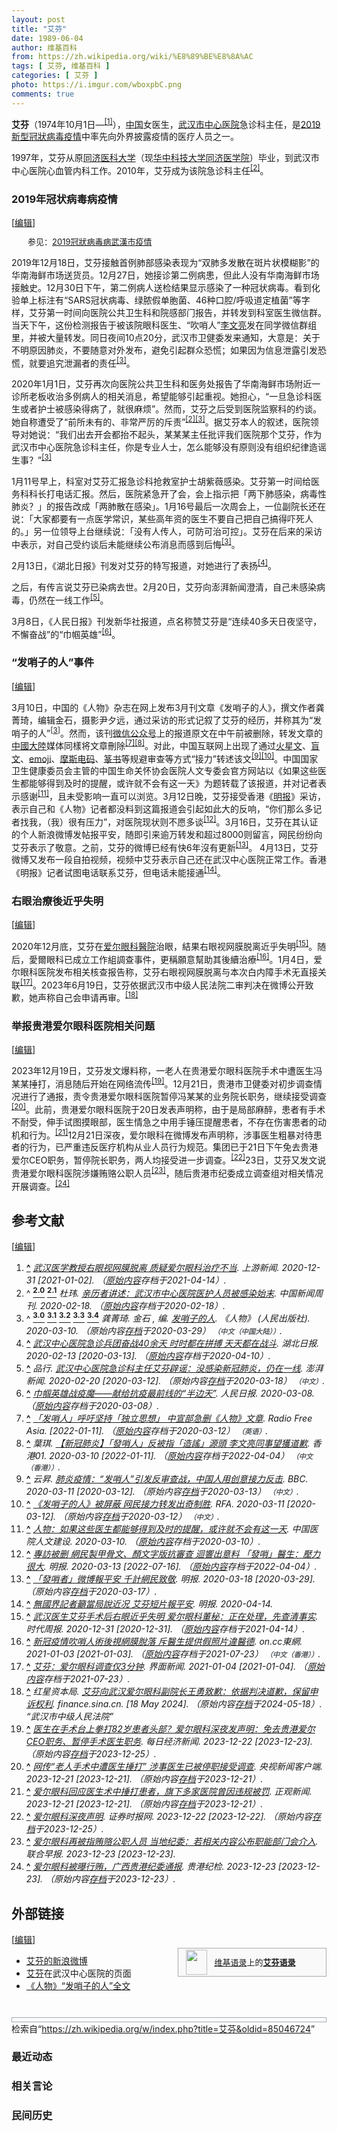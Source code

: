 ```yaml
---
layout: post
title: "艾芬"
date: 1989-06-04
author: 维基百科
from: https://zh.wikipedia.org/wiki/%E8%89%BE%E8%8A%AC
tags: [ 艾芬, 维基百科 ]
categories: [ 艾芬 ]
photo: https://i.imgur.com/wboxpbC.png
comments: true
---
```

<div class="mw-content-ltr mw-parser-output" lang="zh" dir="ltr"><p><b>艾芬</b>（1974年10月1日<span class="useeditintro" title="Template:BLP editintro">—</span><sup id="cite_ref-1" class="reference"><a href="#cite_note-1"><span class="cite-bracket">[</span>1<span class="cite-bracket">]</span></a></sup>），<a href="/wiki/%E4%B8%AD%E5%9B%BD" class="mw-redirect" title="中国">中国</a>女医生，<a href="/wiki/%E6%AD%A6%E6%B1%89%E5%B8%82%E4%B8%AD%E5%BF%83%E5%8C%BB%E9%99%A2" title="武汉市中心医院">武汉市中心医院</a>急诊科主任，是<a href="/wiki/2019%E6%96%B0%E5%9E%8B%E5%86%A0%E7%8B%80%E7%97%85%E6%AF%92%E7%96%AB%E6%83%85" class="mw-redirect" title="2019新型冠狀病毒疫情">2019新型冠狀病毒疫情</a>中率先向外界披露疫情的医疗人员之一。
</p>
<meta property="mw:PageProp/toc">
<div class="mw-heading mw-heading2"></div>
<p>1997年，艾芬从原<a href="/wiki/%E5%8D%8E%E4%B8%AD%E7%A7%91%E6%8A%80%E5%A4%A7%E5%AD%A6%E5%90%8C%E6%B5%8E%E5%8C%BB%E5%AD%A6%E9%99%A2" title="华中科技大学同济医学院">同济医科大学</a>（现<a href="/wiki/%E5%8D%8E%E4%B8%AD%E7%A7%91%E6%8A%80%E5%A4%A7%E5%AD%A6%E5%90%8C%E6%B5%8E%E5%8C%BB%E5%AD%A6%E9%99%A2" title="华中科技大学同济医学院">华中科技大学同济医学院</a>）毕业，到武汉市中心医院心血管内科工作。2010年，艾芬成为该院急诊科主任<sup id="cite_ref-zhogn_2-0" class="reference"><a href="#cite_note-zhogn-2"><span class="cite-bracket">[</span>2<span class="cite-bracket">]</span></a></sup>。
</p>
<div class="mw-heading mw-heading3"><h3 id="2019年冠状病毒病疫情"><span id="2019.E5.B9.B4.E5.86.A0.E7.8A.B6.E7.97.85.E6.AF.92.E7.97.85.E7.96.AB.E6.83.85"></span>2019年冠状病毒病疫情</h3><span class="mw-editsection"><span class="mw-editsection-bracket">[</span><a href="/w/index.php?title=%E8%89%BE%E8%8A%AC&amp;action=edit&amp;section=2" title="编辑章节：2019年冠状病毒病疫情"><span>编辑</span></a><span class="mw-editsection-bracket">]</span></span></div>
<style data-mw-deduplicate="TemplateStyles:r85100532">.mw-parser-output .hatnote{font-size:small}.mw-parser-output div.hatnote{padding-left:2em;margin-bottom:0.8em;margin-top:0.8em}.mw-parser-output .hatnote-notice-img::after{content:"\202f \202f \202f \202f "}.mw-parser-output .hatnote-notice-img-small::after{content:"\202f \202f "}.mw-parser-output .hatnote+link+.hatnote{margin-top:-0.5em}body.skin-minerva .mw-parser-output .hatnote-notice-img,body.skin-minerva .mw-parser-output .hatnote-notice-img-small{display:none}@media print{body.ns-0 .mw-parser-output .hatnote{display:none!important}}</style><div role="note" class="hatnote navigation-not-searchable">参见：<a href="/wiki/2019%E5%86%A0%E7%8B%80%E7%97%85%E6%AF%92%E7%97%85%E6%AD%A6%E6%BC%A2%E5%B8%82%E7%96%AB%E6%83%85" title="2019冠狀病毒病武漢市疫情">2019冠狀病毒病武漢市疫情</a></div>
<p>2019年12月18日，艾芬接触首例肺部感染表现为“双肺多发散在斑片状模糊影”的华南海鲜市场送货员。12月27日，她接诊第二例病患，但此人没有华南海鲜市场接触史。12月30日下午，第二例病人送检结果显示感染了一种冠状病毒。看到化验单上标注有“SARS冠状病毒、绿脓假单胞菌、46种口腔/呼吸道定植菌”等字样，艾芬第一时间向医院公共卫生科和院感部门报告，并转发到科室医生微信群。当天下午，这份检测报告于被该院眼科医生、“吹哨人”<a href="/wiki/%E6%9D%8E%E6%96%87%E4%BA%AE" title="李文亮">李文亮</a>发在同学微信群组里，并被大量转发。同日夜间10点20分，武汉市卫健委发来通知，大意是：关于不明原因肺炎，不要随意对外发布，避免引起群众恐慌；如果因为信息泄露引发恐慌，就要追究泄漏者的责任<sup id="cite_ref-original_text_3-0" class="reference"><a href="#cite_note-original_text-3"><span class="cite-bracket">[</span>3<span class="cite-bracket">]</span></a></sup>。
</p><p>2020年1月1日，艾芬再次向医院公共卫生科和医务处报告了华南海鲜市场附近一诊所老板收治多例病人的相关消息，希望能够引起重视。她担心，“一旦急诊科医生或者护士被感染得病了，就很麻烦”。然而，艾芬之后受到医院监察科的约谈。她自称遭受了“前所未有的、非常严厉的斥责”<sup id="cite_ref-zhogn_2-1" class="reference"><a href="#cite_note-zhogn-2"><span class="cite-bracket">[</span>2<span class="cite-bracket">]</span></a></sup><sup id="cite_ref-original_text_3-1" class="reference"><a href="#cite_note-original_text-3"><span class="cite-bracket">[</span>3<span class="cite-bracket">]</span></a></sup>。据艾芬本人的叙述，医院领导对她说：“我们出去开会都抬不起头，某某某主任批评我们医院那个艾芬，作为武汉市中心医院急诊科主任，你是专业人士，怎么能够没有原则没有组织纪律造谣生事？”<sup id="cite_ref-original_text_3-2" class="reference"><a href="#cite_note-original_text-3"><span class="cite-bracket">[</span>3<span class="cite-bracket">]</span></a></sup>
</p><p>1月11号早上，科室对艾芬汇报急诊科抢救室护士胡紫薇感染。艾芬第一时间给医务科科长打电话汇报。然后，医院紧急开了会，会上指示把「两下肺感染，病毒性肺炎？」的报告改成「两肺散在感染」。1月16号最后一次周会上，一位副院长还在说：「大家都要有一点医学常识，某些高年资的医生不要自己把自己搞得吓死人的。」另一位领导上台继续说：「没有人传人，可防可治可控」。艾芬在后来的采访中表示，对自己受约谈后未能继续公布消息而感到后悔<sup id="cite_ref-original_text_3-3" class="reference"><a href="#cite_note-original_text-3"><span class="cite-bracket">[</span>3<span class="cite-bracket">]</span></a></sup>。
</p><p>2月13日，《湖北日报》刊发对艾芬的特写报道，对她进行了表扬<sup id="cite_ref-4" class="reference"><a href="#cite_note-4"><span class="cite-bracket">[</span>4<span class="cite-bracket">]</span></a></sup>。
</p><p>之后，有传言说艾芬已染病去世。2月20日，艾芬向澎湃新闻澄清，自己未感染病毒，仍然在一线工作<sup id="cite_ref-pengpai_5-0" class="reference"><a href="#cite_note-pengpai-5"><span class="cite-bracket">[</span>5<span class="cite-bracket">]</span></a></sup>。
</p><p>3月8日，《人民日报》刊发新华社报道，点名称赞艾芬是“连续40多天日夜坚守，不懈奋战”的“巾帼英雄”<sup id="cite_ref-6" class="reference"><a href="#cite_note-6"><span class="cite-bracket">[</span>6<span class="cite-bracket">]</span></a></sup>。
</p>
<div class="mw-heading mw-heading3"><h3 id="“发哨子的人”事件"><span id=".E2.80.9C.E5.8F.91.E5.93.A8.E5.AD.90.E7.9A.84.E4.BA.BA.E2.80.9D.E4.BA.8B.E4.BB.B6"></span>“发哨子的人”事件</h3><span class="mw-editsection"><span class="mw-editsection-bracket">[</span><a href="/w/index.php?title=%E8%89%BE%E8%8A%AC&amp;action=edit&amp;section=3" title="编辑章节：“发哨子的人”事件"><span>编辑</span></a><span class="mw-editsection-bracket">]</span></span></div>
<p>3月10日，中国的《人物》杂志在网上发布3月刊文章《发哨子的人》，撰文作者龚菁琦，编辑金石，摄影尹夕远，通过采访的形式记叙了艾芬的经历，并称其为“发哨子的人”<sup id="cite_ref-original_text_3-4" class="reference"><a href="#cite_note-original_text-3"><span class="cite-bracket">[</span>3<span class="cite-bracket">]</span></a></sup>。然而，该刊<a href="/wiki/%E5%BE%AE%E4%BF%A1%E5%85%AC%E4%BC%97%E5%8F%B7" class="mw-redirect" title="微信公众号">微信公众号</a>上的报道原文在中午前被删除，转发文章的<a href="/wiki/%E4%B8%AD%E5%9C%8B%E5%A4%A7%E9%99%B8" class="mw-redirect" title="中國大陸">中國大陸</a>媒体同樣将文章刪除<sup id="cite_ref-7" class="reference"><a href="#cite_note-7"><span class="cite-bracket">[</span>7<span class="cite-bracket">]</span></a></sup><sup id="cite_ref-8" class="reference"><a href="#cite_note-8"><span class="cite-bracket">[</span>8<span class="cite-bracket">]</span></a></sup>。对此，中国互联网上出现了通过<a href="/wiki/%E7%81%AB%E6%98%9F%E6%96%87" title="火星文">火星文</a>、<a href="/wiki/%E7%9B%B2%E6%96%87" title="盲文">盲文</a>、<a href="/wiki/%E7%B9%AA%E6%96%87%E5%AD%97" title="繪文字">emoji</a>、<a href="/wiki/%E6%91%A9%E6%96%AF%E7%94%B5%E7%A0%81" class="mw-redirect" title="摩斯电码">摩斯电码</a>、<a href="/wiki/%E7%AF%86%E4%B9%A6" title="篆书">篆书</a>等规避审查等方式“接力”转述该文<sup id="cite_ref-9" class="reference"><a href="#cite_note-9"><span class="cite-bracket">[</span>9<span class="cite-bracket">]</span></a></sup><sup id="cite_ref-10" class="reference"><a href="#cite_note-10"><span class="cite-bracket">[</span>10<span class="cite-bracket">]</span></a></sup>。中国国家卫生健康委员会主管的中国生命关怀协会医院人文专委会官方网站以《如果这些医生都能够得到及时的提醒，或许就不会有这一天》为题转载了该报道，并对记者表示感谢<sup id="cite_ref-11" class="reference"><a href="#cite_note-11"><span class="cite-bracket">[</span>11<span class="cite-bracket">]</span></a></sup>，且未受影响一直可以浏览。3月12日晚，艾芬接受香港《<a href="/wiki/%E6%98%8E%E6%8A%A5" class="mw-redirect" title="明报">明报</a>》采访，表示自己和《人物》记者都没料到这篇报道会引起如此大的反响，“你们那么多记者找我，（我）很有压力”，对医院现状则不愿多谈<sup id="cite_ref-12" class="reference"><a href="#cite_note-12"><span class="cite-bracket">[</span>12<span class="cite-bracket">]</span></a></sup>。3月16日，艾芬在其认证的个人新浪微博发帖报平安，随即引来逾万转发和超过8000则留言，网民纷纷向艾芬表示了敬意。之前，艾芬的微博已经有快6年沒有更新<sup id="cite_ref-13" class="reference"><a href="#cite_note-13"><span class="cite-bracket">[</span>13<span class="cite-bracket">]</span></a></sup>。 4月13日，艾芬微博又发布一段自拍视频，视频中艾芬表示自己还在武汉中心医院正常工作。香港《明报》记者试图电话联系艾芬，但电话未能接通<sup id="cite_ref-14" class="reference"><a href="#cite_note-14"><span class="cite-bracket">[</span>14<span class="cite-bracket">]</span></a></sup>。
</p>
<div class="mw-heading mw-heading3"><h3 id="右眼治療後近乎失明"><span id=".E5.8F.B3.E7.9C.BC.E6.B2.BB.E7.99.82.E5.BE.8C.E8.BF.91.E4.B9.8E.E5.A4.B1.E6.98.8E"></span>右眼治療後近乎失明</h3><span class="mw-editsection"><span class="mw-editsection-bracket">[</span><a href="/w/index.php?title=%E8%89%BE%E8%8A%AC&amp;action=edit&amp;section=4" title="编辑章节：右眼治療後近乎失明"><span>编辑</span></a><span class="mw-editsection-bracket">]</span></span></div>
<p>2020年12月底，艾芬在<a href="/wiki/%E6%84%9B%E7%88%BE%E7%9C%BC%E7%A7%91%E9%86%AB%E9%99%A2" class="mw-redirect" title="愛爾眼科醫院">爱尔眼科醫院</a>治眼，結果右眼视网膜脱离近乎失明<sup id="cite_ref-15" class="reference"><a href="#cite_note-15"><span class="cite-bracket">[</span>15<span class="cite-bracket">]</span></a></sup>。随后，愛爾眼科已成立工作組調查事件，更稱願意幫助其後續治療<sup id="cite_ref-16" class="reference"><a href="#cite_note-16"><span class="cite-bracket">[</span>16<span class="cite-bracket">]</span></a></sup>。1月4日，爱尔眼科医院发布相关核查报告称，艾芬右眼视网膜脱离与本次白内障手术无直接关联<sup id="cite_ref-17" class="reference"><a href="#cite_note-17"><span class="cite-bracket">[</span>17<span class="cite-bracket">]</span></a></sup>。2023年6月19日，艾芬依据武汉市中级人民法院二审判决在微博公开致歉，她声称自己会申请再审。<sup id="cite_ref-18" class="reference"><a href="#cite_note-18"><span class="cite-bracket">[</span>18<span class="cite-bracket">]</span></a></sup>
</p>
<div class="mw-heading mw-heading3"><h3 id="举报贵港爱尔眼科医院相关问题"><span id=".E4.B8.BE.E6.8A.A5.E8.B4.B5.E6.B8.AF.E7.88.B1.E5.B0.94.E7.9C.BC.E7.A7.91.E5.8C.BB.E9.99.A2.E7.9B.B8.E5.85.B3.E9.97.AE.E9.A2.98"></span>举报贵港爱尔眼科医院相关问题</h3><span class="mw-editsection"><span class="mw-editsection-bracket">[</span><a href="/w/index.php?title=%E8%89%BE%E8%8A%AC&amp;action=edit&amp;section=5" title="编辑章节：举报贵港爱尔眼科医院相关问题"><span>编辑</span></a><span class="mw-editsection-bracket">]</span></span></div>
<p>2023年12月19日，艾芬发文爆料称，一老人在贵港爱尔眼科医院手术中遭医生冯某某捶打，消息随后开始在网络流传<sup id="cite_ref-19" class="reference"><a href="#cite_note-19"><span class="cite-bracket">[</span>19<span class="cite-bracket">]</span></a></sup>。12月21日，贵港市卫健委对初步调查情况进行了通报，责令贵港爱尔眼科医院暂停冯某某的业务院长职务，继续接受调查<sup id="cite_ref-20" class="reference"><a href="#cite_note-20"><span class="cite-bracket">[</span>20<span class="cite-bracket">]</span></a></sup>。此前，贵港爱尔眼科医院于20日发表声明称，由于是局部麻醉，患者有手术不耐受，伸手试图摸眼部，医生情急之中用手锤压提醒患者，不存在伤害患者的动机和行为。<sup id="cite_ref-21" class="reference"><a href="#cite_note-21"><span class="cite-bracket">[</span>21<span class="cite-bracket">]</span></a></sup>12月21日深夜，爱尔眼科在微博发布声明称，涉事医生粗暴对待患者的行为，已严重违反医疗机构从业人员行为规范。集团已于21日下午免去贵港爱尔CEO职务，暂停院长职务，两人均接受进一步调查。<sup id="cite_ref-22" class="reference"><a href="#cite_note-22"><span class="cite-bracket">[</span>22<span class="cite-bracket">]</span></a></sup>23日，艾芬又发文说贵港爱尔眼科医院涉嫌贿赂公职人员<sup id="cite_ref-23" class="reference"><a href="#cite_note-23"><span class="cite-bracket">[</span>23<span class="cite-bracket">]</span></a></sup>，随后贵港市纪委成立调查组对相关情况开展调查。<sup id="cite_ref-24" class="reference"><a href="#cite_note-24"><span class="cite-bracket">[</span>24<span class="cite-bracket">]</span></a></sup>
</p>
<div class="mw-heading mw-heading2"><h2 id="参考文献"><span id=".E5.8F.82.E8.80.83.E6.96.87.E7.8C.AE"></span>参考文献</h2><span class="mw-editsection"><span class="mw-editsection-bracket">[</span><a href="/w/index.php?title=%E8%89%BE%E8%8A%AC&amp;action=edit&amp;section=6" title="编辑章节：参考文献"><span>编辑</span></a><span class="mw-editsection-bracket">]</span></span></div>
<div class="reflist" style="list-style-type: decimal;">
<ol class="references">
<li id="cite_note-1"><span class="mw-cite-backlink"><b><a href="#cite_ref-1">^</a></b></span> <span class="reference-text"><cite class="citation news"><a rel="nofollow" class="external text" href="https://web.archive.org/web/20210414062447/https://www.cqcb.com/xindiaocha/redian/2020-12-30/3504331_pc.html">武汉医学教授右眼视网膜脱离 质疑爱尔眼科治疗不当</a>. 上游新闻. 2020-12-31 <span class="reference-accessdate"> [<span class="nowrap">2021-01-02</span>]</span>. （<a rel="nofollow" class="external text" href="https://www.cqcb.com/xindiaocha/redian/2020-12-30/3504331_pc.html">原始内容</a>存档于2021-04-14）.</cite><span title="ctx_ver=Z39.88-2004&amp;rfr_id=info%3Asid%2Fzh.wikipedia.org%3A%E8%89%BE%E8%8A%AC&amp;rft.atitle=%E6%AD%A6%E6%B1%89%E5%8C%BB%E5%AD%A6%E6%95%99%E6%8E%88%E5%8F%B3%E7%9C%BC%E8%A7%86%E7%BD%91%E8%86%9C%E8%84%B1%E7%A6%BB+%E8%B4%A8%E7%96%91%E7%88%B1%E5%B0%94%E7%9C%BC%E7%A7%91%E6%B2%BB%E7%96%97%E4%B8%8D%E5%BD%93&amp;rft.date=2020-12-31&amp;rft.genre=article&amp;rft.jtitle=%E4%B8%8A%E6%B8%B8%E6%96%B0%E9%97%BB&amp;rft_id=https%3A%2F%2Fwww.cqcb.com%2Fxindiaocha%2Fredian%2F2020-12-30%2F3504331_pc.html&amp;rft_val_fmt=info%3Aofi%2Ffmt%3Akev%3Amtx%3Ajournal" class="Z3988"><span style="display:none;">&nbsp;</span></span></span>
</li>
<li id="cite_note-zhogn-2"><span class="mw-cite-backlink">^ <a href="#cite_ref-zhogn_2-0"><sup><b>2.0</b></sup></a> <a href="#cite_ref-zhogn_2-1"><sup><b>2.1</b></sup></a></span> <span class="reference-text"><cite class="citation web">杜玮. <a rel="nofollow" class="external text" href="https://web.archive.org/web/20200218083556/https://news.sina.com.cn/c/2020-02-17/doc-iimxyqvz3653366.shtml">亲历者讲述：武汉市中心医院医护人员被感染始末</a>. 中国新闻周刊. 2020-02-18. （<a rel="nofollow" class="external text" href="https://news.sina.com.cn/c/2020-02-17/doc-iimxyqvz3653366.shtml">原始内容</a>存档于2020-02-18）.</cite><span title="ctx_ver=Z39.88-2004&amp;rfr_id=info%3Asid%2Fzh.wikipedia.org%3A%E8%89%BE%E8%8A%AC&amp;rft.au=%E6%9D%9C%E7%8E%AE&amp;rft.btitle=%E4%BA%B2%E5%8E%86%E8%80%85%E8%AE%B2%E8%BF%B0%EF%BC%9A%E6%AD%A6%E6%B1%89%E5%B8%82%E4%B8%AD%E5%BF%83%E5%8C%BB%E9%99%A2%E5%8C%BB%E6%8A%A4%E4%BA%BA%E5%91%98%E8%A2%AB%E6%84%9F%E6%9F%93%E5%A7%8B%E6%9C%AB&amp;rft.date=2020-02-18&amp;rft.genre=unknown&amp;rft.pub=%E4%B8%AD%E5%9B%BD%E6%96%B0%E9%97%BB%E5%91%A8%E5%88%8A&amp;rft_id=https%3A%2F%2Fnews.sina.com.cn%2Fc%2F2020-02-17%2Fdoc-iimxyqvz3653366.shtml&amp;rft_val_fmt=info%3Aofi%2Ffmt%3Akev%3Amtx%3Abook" class="Z3988"><span style="display:none;">&nbsp;</span></span></span>
</li>
<li id="cite_note-original_text-3"><span class="mw-cite-backlink">^ <a href="#cite_ref-original_text_3-0"><sup><b>3.0</b></sup></a> <a href="#cite_ref-original_text_3-1"><sup><b>3.1</b></sup></a> <a href="#cite_ref-original_text_3-2"><sup><b>3.2</b></sup></a> <a href="#cite_ref-original_text_3-3"><sup><b>3.3</b></sup></a> <a href="#cite_ref-original_text_3-4"><sup><b>3.4</b></sup></a></span> <span class="reference-text"><cite class="citation journal">龚菁琦. 金石 , 编. <a rel="nofollow" class="external text" href="http://boyamedia.com/category/detail/13249/">发哨子的人</a>. 《人物》 (人民出版社). 2020-03-10. （原始内容<a rel="nofollow" class="external text" href="https://web.archive.org/web/20200329131444/http://boyamedia.com/category/detail/13249/">存档</a>于2020-03-29） <span style="font-family: sans-serif; cursor: default; color:var(--color-subtle, #54595d); font-size: 0.8em; bottom: 0.1em; font-weight: bold;" title="连接到中文（中国大陆）网页">（中文（中国大陆））</span>.</cite><span title="ctx_ver=Z39.88-2004&amp;rfr_id=info%3Asid%2Fzh.wikipedia.org%3A%E8%89%BE%E8%8A%AC&amp;rft.atitle=%E5%8F%91%E5%93%A8%E5%AD%90%E7%9A%84%E4%BA%BA&amp;rft.au=%E9%BE%9A%E8%8F%81%E7%90%A6&amp;rft.date=2020-03-10&amp;rft.genre=article&amp;rft.jtitle=%E3%80%8A%E4%BA%BA%E7%89%A9%E3%80%8B&amp;rft_id=http%3A%2F%2Fboyamedia.com%2Fcategory%2Fdetail%2F13249%2F&amp;rft_val_fmt=info%3Aofi%2Ffmt%3Akev%3Amtx%3Ajournal" class="Z3988"><span style="display:none;">&nbsp;</span></span></span>
</li>
<li id="cite_note-4"><span class="mw-cite-backlink"><b><a href="#cite_ref-4">^</a></b></span> <span class="reference-text"><cite class="citation news"><a rel="nofollow" class="external text" href="https://web.archive.org/web/20200410113558/https://epaper.hubeidaily.net/pad/content/202002/13/content_21060.html">武汉中心医院急诊兵团奋战40余天 时时都在拼搏 天天都在战斗</a>. 湖北日报. 2020-02-13 <span class="reference-accessdate"> [<span class="nowrap">2020-03-13</span>]</span>. （<a rel="nofollow" class="external text" href="https://epaper.hubeidaily.net/pad/content/202002/13/content_21060.html">原始内容</a>存档于2020-04-10）.</cite><span title="ctx_ver=Z39.88-2004&amp;rfr_id=info%3Asid%2Fzh.wikipedia.org%3A%E8%89%BE%E8%8A%AC&amp;rft.atitle=%E6%AD%A6%E6%B1%89%E4%B8%AD%E5%BF%83%E5%8C%BB%E9%99%A2%E6%80%A5%E8%AF%8A%E5%85%B5%E5%9B%A2%E5%A5%8B%E6%88%9840%E4%BD%99%E5%A4%A9+%E6%97%B6%E6%97%B6%E9%83%BD%E5%9C%A8%E6%8B%BC%E6%90%8F+%E5%A4%A9%E5%A4%A9%E9%83%BD%E5%9C%A8%E6%88%98%E6%96%97&amp;rft.date=2020-02-13&amp;rft.genre=article&amp;rft.jtitle=%E6%B9%96%E5%8C%97%E6%97%A5%E6%8A%A5&amp;rft_id=https%3A%2F%2Fepaper.hubeidaily.net%2Fpad%2Fcontent%2F202002%2F13%2Fcontent_21060.html&amp;rft_val_fmt=info%3Aofi%2Ffmt%3Akev%3Amtx%3Ajournal" class="Z3988"><span style="display:none;">&nbsp;</span></span></span>
</li>
<li id="cite_note-pengpai-5"><span class="mw-cite-backlink"><b><a href="#cite_ref-pengpai_5-0">^</a></b></span> <span class="reference-text"><cite class="citation news">品行. <a rel="nofollow" class="external text" href="https://www.thepaper.cn/newsDetail_forward_6055261">武汉中心医院急诊科主任艾芬辟谣：没感染新冠肺炎，仍在一线</a>. 澎湃新闻. 2020-02-20 <span class="reference-accessdate"> [<span class="nowrap">2020-03-12</span>]</span>. （原始内容<a rel="nofollow" class="external text" href="https://web.archive.org/web/20200318014647/https://www.thepaper.cn/newsDetail_forward_6055261">存档</a>于2020-03-18） <span style="font-family: sans-serif; cursor: default; color:var(--color-subtle, #54595d); font-size: 0.8em; bottom: 0.1em; font-weight: bold;" title="连接到中文网页">（中文）</span>.</cite><span title="ctx_ver=Z39.88-2004&amp;rfr_id=info%3Asid%2Fzh.wikipedia.org%3A%E8%89%BE%E8%8A%AC&amp;rft.atitle=%E6%AD%A6%E6%B1%89%E4%B8%AD%E5%BF%83%E5%8C%BB%E9%99%A2%E6%80%A5%E8%AF%8A%E7%A7%91%E4%B8%BB%E4%BB%BB%E8%89%BE%E8%8A%AC%E8%BE%9F%E8%B0%A3%EF%BC%9A%E6%B2%A1%E6%84%9F%E6%9F%93%E6%96%B0%E5%86%A0%E8%82%BA%E7%82%8E%EF%BC%8C%E4%BB%8D%E5%9C%A8%E4%B8%80%E7%BA%BF&amp;rft.au=%E5%93%81%E8%A1%8C&amp;rft.date=2020-02-20&amp;rft.genre=article&amp;rft_id=https%3A%2F%2Fwww.thepaper.cn%2FnewsDetail_forward_6055261&amp;rft_val_fmt=info%3Aofi%2Ffmt%3Akev%3Amtx%3Ajournal" class="Z3988"><span style="display:none;">&nbsp;</span></span></span>
</li>
<li id="cite_note-6"><span class="mw-cite-backlink"><b><a href="#cite_ref-6">^</a></b></span> <span class="reference-text"><cite class="citation news"><a rel="nofollow" class="external text" href="https://web.archive.org/web/20200308111252/http://paper.people.com.cn/rmrb/html/2020-03/08/nw.D110000renmrb_20200308_2-01.htm">巾帼英雄战疫魔——献给抗疫最前线的“半边天”</a>. 人民日报. 2020-03-08. （<a rel="nofollow" class="external text" href="http://paper.people.com.cn/rmrb/html/2020-03/08/nw.D110000renmrb_20200308_2-01.htm">原始内容</a>存档于2020-03-08）.</cite><span title="ctx_ver=Z39.88-2004&amp;rfr_id=info%3Asid%2Fzh.wikipedia.org%3A%E8%89%BE%E8%8A%AC&amp;rft.atitle=%E5%B7%BE%E5%B8%BC%E8%8B%B1%E9%9B%84%E6%88%98%E7%96%AB%E9%AD%94%E2%80%94%E2%80%94%E7%8C%AE%E7%BB%99%E6%8A%97%E7%96%AB%E6%9C%80%E5%89%8D%E7%BA%BF%E7%9A%84%E2%80%9C%E5%8D%8A%E8%BE%B9%E5%A4%A9%E2%80%9D&amp;rft.date=2020-03-08&amp;rft.genre=article&amp;rft.jtitle=%E4%BA%BA%E6%B0%91%E6%97%A5%E6%8A%A5&amp;rft_id=http%3A%2F%2Fpaper.people.com.cn%2Frmrb%2Fhtml%2F2020-03%2F08%2Fnw.D110000renmrb_20200308_2-01.htm&amp;rft_val_fmt=info%3Aofi%2Ffmt%3Akev%3Amtx%3Ajournal" class="Z3988"><span style="display:none;">&nbsp;</span></span></span>
</li>
<li id="cite_note-7"><span class="mw-cite-backlink"><b><a href="#cite_ref-7">^</a></b></span> <span class="reference-text"><cite class="citation web"><a rel="nofollow" class="external text" href="https://web.archive.org/web/20200312011025/https://www.rfa.org/cantonese/news/people-03102020083726.html">「发哨人」呼吁坚持「独立思想」 中宣部急删《人物》文章</a>. Radio Free Asia.  <span class="reference-accessdate"> [<span class="nowrap">2022-01-11</span>]</span>. （<a rel="nofollow" class="external text" href="https://www.rfa.org/cantonese/news/people-03102020083726.html">原始内容</a>存档于2020-03-12） <span style="font-family: sans-serif; cursor: default; color:var(--color-subtle, #54595d); font-size: 0.8em; bottom: 0.1em; font-weight: bold;" title="连接到英语网页">（英语）</span>.</cite><span title="ctx_ver=Z39.88-2004&amp;rfr_id=info%3Asid%2Fzh.wikipedia.org%3A%E8%89%BE%E8%8A%AC&amp;rft.atitle=%E3%80%8C%E5%8F%91%E5%93%A8%E4%BA%BA%E3%80%8D%E5%91%BC%E5%90%81%E5%9D%9A%E6%8C%81%E3%80%8C%E7%8B%AC%E7%AB%8B%E6%80%9D%E6%83%B3%E3%80%8D+%E4%B8%AD%E5%AE%A3%E9%83%A8%E6%80%A5%E5%88%A0%E3%80%8A%E4%BA%BA%E7%89%A9%E3%80%8B%E6%96%87%E7%AB%A0&amp;rft.genre=unknown&amp;rft.jtitle=Radio+Free+Asia&amp;rft_id=https%3A%2F%2Fwww.rfa.org%2Fcantonese%2Fnews%2Fpeople-03102020083726.html&amp;rft_val_fmt=info%3Aofi%2Ffmt%3Akev%3Amtx%3Ajournal" class="Z3988"><span style="display:none;">&nbsp;</span></span></span>
</li>
<li id="cite_note-8"><span class="mw-cite-backlink"><b><a href="#cite_ref-8">^</a></b></span> <span class="reference-text"><cite class="citation web">葉琪. <a rel="nofollow" class="external text" href="https://web.archive.org/web/20220404002340/https://www.hk01.com/%E5%A4%A7%E5%9C%8B%E5%B0%8F%E4%BA%8B/445884/%E6%AD%A6%E6%BC%A2%E8%82%BA%E7%82%8E-%E7%99%BC%E5%93%A8%E4%BA%BA-%E5%8F%8D%E8%A2%AB%E6%8C%87-%E9%80%A0%E8%AC%A0-%E6%BA%90%E9%A0%AD-%E6%9D%8E%E6%96%87%E4%BA%AE%E5%90%8C%E4%BA%8B%E6%9C%9B%E7%8D%B2%E9%81%93%E6%AD%89">【新冠肺炎】「發哨人」反被指「造謠」源頭 李文亮同事望獲道歉</a>. 香港01. 2020-03-10 <span class="reference-accessdate"> [<span class="nowrap">2022-01-11</span>]</span>. （<a rel="nofollow" class="external text" href="https://www.hk01.com/大國小事/445884/武漢肺炎-發哨人-反被指-造謠-源頭-李文亮同事望獲道歉">原始内容</a>存档于2022-04-04） <span style="font-family: sans-serif; cursor: default; color:var(--color-subtle, #54595d); font-size: 0.8em; bottom: 0.1em; font-weight: bold;" title="连接到中文（香港）网页">（中文（香港））</span>.</cite><span title="ctx_ver=Z39.88-2004&amp;rfr_id=info%3Asid%2Fzh.wikipedia.org%3A%E8%89%BE%E8%8A%AC&amp;rft.atitle=%E3%80%90%E6%96%B0%E5%86%A0%E8%82%BA%E7%82%8E%E3%80%91%E3%80%8C%E7%99%BC%E5%93%A8%E4%BA%BA%E3%80%8D%E5%8F%8D%E8%A2%AB%E6%8C%87%E3%80%8C%E9%80%A0%E8%AC%A0%E3%80%8D%E6%BA%90%E9%A0%AD+%E6%9D%8E%E6%96%87%E4%BA%AE%E5%90%8C%E4%BA%8B%E6%9C%9B%E7%8D%B2%E9%81%93%E6%AD%89&amp;rft.au=%E8%91%89%E7%90%AA&amp;rft.date=2020-03-10&amp;rft.genre=unknown&amp;rft.jtitle=%E9%A6%99%E6%B8%AF01&amp;rft_id=https%3A%2F%2Fwww.hk01.com%2F%E5%A4%A7%E5%9C%8B%E5%B0%8F%E4%BA%8B%2F445884%2F%E6%AD%A6%E6%BC%A2%E8%82%BA%E7%82%8E-%E7%99%BC%E5%93%A8%E4%BA%BA-%E5%8F%8D%E8%A2%AB%E6%8C%87-%E9%80%A0%E8%AC%A0-%E6%BA%90%E9%A0%AD-%E6%9D%8E%E6%96%87%E4%BA%AE%E5%90%8C%E4%BA%8B%E6%9C%9B%E7%8D%B2%E9%81%93%E6%AD%89&amp;rft_val_fmt=info%3Aofi%2Ffmt%3Akev%3Amtx%3Ajournal" class="Z3988"><span style="display:none;">&nbsp;</span></span></span>
</li>
<li id="cite_note-9"><span class="mw-cite-backlink"><b><a href="#cite_ref-9">^</a></b></span> <span class="reference-text"><cite class="citation news">云昇. <a rel="nofollow" class="external text" href="https://www.bbc.com/zhongwen/simp/chinese-news-51831652">肺炎疫情：“发哨人”引发反审查战，中国人用创意接力反击</a>. BBC. 2020-03-11 <span class="reference-accessdate"> [<span class="nowrap">2020-03-12</span>]</span>. （原始内容<a rel="nofollow" class="external text" href="https://web.archive.org/web/20200313040302/https://www.bbc.com/zhongwen/simp/chinese-news-51831652">存档</a>于2020-03-13） <span style="font-family: sans-serif; cursor: default; color:var(--color-subtle, #54595d); font-size: 0.8em; bottom: 0.1em; font-weight: bold;" title="连接到中文网页">（中文）</span>.</cite><span title="ctx_ver=Z39.88-2004&amp;rfr_id=info%3Asid%2Fzh.wikipedia.org%3A%E8%89%BE%E8%8A%AC&amp;rft.atitle=%E8%82%BA%E7%82%8E%E7%96%AB%E6%83%85%EF%BC%9A%E2%80%9C%E5%8F%91%E5%93%A8%E4%BA%BA%E2%80%9D%E5%BC%95%E5%8F%91%E5%8F%8D%E5%AE%A1%E6%9F%A5%E6%88%98%EF%BC%8C%E4%B8%AD%E5%9B%BD%E4%BA%BA%E7%94%A8%E5%88%9B%E6%84%8F%E6%8E%A5%E5%8A%9B%E5%8F%8D%E5%87%BB&amp;rft.au=%E4%BA%91%E6%98%87&amp;rft.date=2020-03-11&amp;rft.genre=article&amp;rft_id=https%3A%2F%2Fwww.bbc.com%2Fzhongwen%2Fsimp%2Fchinese-news-51831652&amp;rft_val_fmt=info%3Aofi%2Ffmt%3Akev%3Amtx%3Ajournal" class="Z3988"><span style="display:none;">&nbsp;</span></span></span>
</li>
<li id="cite_note-10"><span class="mw-cite-backlink"><b><a href="#cite_ref-10">^</a></b></span> <span class="reference-text"><cite class="citation news"><a rel="nofollow" class="external text" href="https://www.rfa.org/mandarin/yataibaodao/huanjing/ql3-03112020065044.html">《发哨子的人》被屏蔽 网民接力转发出奇制胜</a>. RFA. 2020-03-11 <span class="reference-accessdate"> [<span class="nowrap">2020-03-12</span>]</span>. （原始内容<a rel="nofollow" class="external text" href="https://web.archive.org/web/20200312180814/https://www.rfa.org/mandarin/yataibaodao/huanjing/ql3-03112020065044.html">存档</a>于2020-03-12） <span style="font-family: sans-serif; cursor: default; color:var(--color-subtle, #54595d); font-size: 0.8em; bottom: 0.1em; font-weight: bold;" title="连接到中文网页">（中文）</span>.</cite><span title="ctx_ver=Z39.88-2004&amp;rfr_id=info%3Asid%2Fzh.wikipedia.org%3A%E8%89%BE%E8%8A%AC&amp;rft.atitle=%E3%80%8A%E5%8F%91%E5%93%A8%E5%AD%90%E7%9A%84%E4%BA%BA%E3%80%8B%E8%A2%AB%E5%B1%8F%E8%94%BD+%E7%BD%91%E6%B0%91%E6%8E%A5%E5%8A%9B%E8%BD%AC%E5%8F%91%E5%87%BA%E5%A5%87%E5%88%B6%E8%83%9C&amp;rft.date=2020-03-11&amp;rft.genre=article&amp;rft_id=https%3A%2F%2Fwww.rfa.org%2Fmandarin%2Fyataibaodao%2Fhuanjing%2Fql3-03112020065044.html&amp;rft_val_fmt=info%3Aofi%2Ffmt%3Akev%3Amtx%3Ajournal" class="Z3988"><span style="display:none;">&nbsp;</span></span></span>
</li>
<li id="cite_note-11"><span class="mw-cite-backlink"><b><a href="#cite_ref-11">^</a></b></span> <span class="reference-text"><cite class="citation web"><a rel="nofollow" class="external text" href="https://web.archive.org/web/20200310135052/http://www.yyrw.org.cn/e/action/ShowInfo.php?classid=5&amp;id=2256">人物：如果这些医生都能够得到及时的提醒，或许就不会有这一天</a>. 中国医院人文建设. 2020-03-10. （<a rel="nofollow" class="external text" href="http://www.yyrw.org.cn/e/action/ShowInfo.php?classid=5&amp;id=2256">原始内容</a>存档于2020-03-10）.</cite><span title="ctx_ver=Z39.88-2004&amp;rfr_id=info%3Asid%2Fzh.wikipedia.org%3A%E8%89%BE%E8%8A%AC&amp;rft.atitle=%E4%BA%BA%E7%89%A9%EF%BC%9A%E5%A6%82%E6%9E%9C%E8%BF%99%E4%BA%9B%E5%8C%BB%E7%94%9F%E9%83%BD%E8%83%BD%E5%A4%9F%E5%BE%97%E5%88%B0%E5%8F%8A%E6%97%B6%E7%9A%84%E6%8F%90%E9%86%92%EF%BC%8C%E6%88%96%E8%AE%B8%E5%B0%B1%E4%B8%8D%E4%BC%9A%E6%9C%89%E8%BF%99%E4%B8%80%E5%A4%A9&amp;rft.date=2020-03-10&amp;rft.genre=unknown&amp;rft.jtitle=%E4%B8%AD%E5%9B%BD%E5%8C%BB%E9%99%A2%E4%BA%BA%E6%96%87%E5%BB%BA%E8%AE%BE&amp;rft_id=http%3A%2F%2Fwww.yyrw.org.cn%2Fe%2Faction%2FShowInfo.php%3Fclassid%3D5%26id%3D2256&amp;rft_val_fmt=info%3Aofi%2Ffmt%3Akev%3Amtx%3Ajournal" class="Z3988"><span style="display:none;">&nbsp;</span></span></span>
</li>
<li id="cite_note-12"><span class="mw-cite-backlink"><b><a href="#cite_ref-12">^</a></b></span> <span class="reference-text"><cite class="citation web"><a rel="nofollow" class="external text" href="https://web.archive.org/web/20220404193148/https://m.mingpao.com/pns/%E4%B8%AD%E5%9C%8B/article/20200313/s00013/1584038746195/%E5%B0%88%E8%A8%AA%E8%A2%AB%E5%88%A0-%E7%B6%B2%E6%B0%91%E8%A3%BD%E7%94%B2%E9%AA%A8%E6%96%87-%E9%A1%8F%E6%96%87%E5%AD%97%E7%89%88%E6%8A%97%E5%AF%A9%E6%9F%A5-%E8%BF%B4%E9%9F%BF%E5%87%BA%E6%84%8F%E6%96%99-%E3%80%8C%E7%99%BC%E5%93%A8%E3%80%8D%E9%86%AB%E7%94%9F-%E5%A3%93%E5%8A%9B%E5%BE%88%E5%A4%A7">專訪被删 網民製甲骨文、顏文字版抗審查 迴響出意料 「發哨」醫生：壓力很大</a>. 明报. 2020-03-13 <span class="reference-accessdate"> [<span class="nowrap">2022-07-16</span>]</span>. （<a rel="nofollow" class="external text" href="https://m.mingpao.com/pns/中國/article/20200313/s00013/1584038746195/專訪被删-網民製甲骨文-顏文字版抗審查-迴響出意料-「發哨」醫生-壓力很大">原始内容</a>存档于2022-04-04）.</cite><span title="ctx_ver=Z39.88-2004&amp;rfr_id=info%3Asid%2Fzh.wikipedia.org%3A%E8%89%BE%E8%8A%AC&amp;rft.atitle=%E5%B0%88%E8%A8%AA%E8%A2%AB%E5%88%A0+%E7%B6%B2%E6%B0%91%E8%A3%BD%E7%94%B2%E9%AA%A8%E6%96%87%E3%80%81%E9%A1%8F%E6%96%87%E5%AD%97%E7%89%88%E6%8A%97%E5%AF%A9%E6%9F%A5+%E8%BF%B4%E9%9F%BF%E5%87%BA%E6%84%8F%E6%96%99+%E3%80%8C%E7%99%BC%E5%93%A8%E3%80%8D%E9%86%AB%E7%94%9F%EF%BC%9A%E5%A3%93%E5%8A%9B%E5%BE%88%E5%A4%A7&amp;rft.date=2020-03-13&amp;rft.genre=unknown&amp;rft.jtitle=%E6%98%8E%E6%8A%A5&amp;rft_id=https%3A%2F%2Fm.mingpao.com%2Fpns%2F%E4%B8%AD%E5%9C%8B%2Farticle%2F20200313%2Fs00013%2F1584038746195%2F%E5%B0%88%E8%A8%AA%E8%A2%AB%E5%88%A0-%E7%B6%B2%E6%B0%91%E8%A3%BD%E7%94%B2%E9%AA%A8%E6%96%87-%E9%A1%8F%E6%96%87%E5%AD%97%E7%89%88%E6%8A%97%E5%AF%A9%E6%9F%A5-%E8%BF%B4%E9%9F%BF%E5%87%BA%E6%84%8F%E6%96%99-%E3%80%8C%E7%99%BC%E5%93%A8%E3%80%8D%E9%86%AB%E7%94%9F-%E5%A3%93%E5%8A%9B%E5%BE%88%E5%A4%A7&amp;rft_val_fmt=info%3Aofi%2Ffmt%3Akev%3Amtx%3Ajournal" class="Z3988"><span style="display:none;">&nbsp;</span></span></span>
</li>
<li id="cite_note-13"><span class="mw-cite-backlink"><b><a href="#cite_ref-13">^</a></b></span> <span class="reference-text"><cite class="citation news"><a rel="nofollow" class="external text" href="https://m.mingpao.com/pns/中國/article/20200318/s00013/1584470315853/「發哨者」微博報平安-千計網民致敬">「發哨者」微博報平安 千計網民致敬</a>. 明报. 2020-03-18 <span class="reference-accessdate"> [<span class="nowrap">2020-03-29</span>]</span>. （原始内容<a rel="nofollow" class="external text" href="https://web.archive.org/web/20200317204604/https://m.mingpao.com/pns/%25E4%25B8%25AD%25E5%259C%258B/article/20200318/s00013/1584470315853/%25E3%2580%258C%25E7%2599%25BC%25E5%2593%25A8%25E8%2580%2585%25E3%2580%258D%25E5%25BE%25AE%25E5%258D%259A%25E5%25A0%25B1%25E5%25B9%25B3%25E5%25AE%2589-%25E5%258D%2583%25E8%25A8%2588%25E7%25B6%25B2%25E6%25B0%2591%25E8%2587%25B4%25E6%2595%25AC">存档</a>于2020-03-17）.</cite><span title="ctx_ver=Z39.88-2004&amp;rfr_id=info%3Asid%2Fzh.wikipedia.org%3A%E8%89%BE%E8%8A%AC&amp;rft.atitle=%E3%80%8C%E7%99%BC%E5%93%A8%E8%80%85%E3%80%8D%E5%BE%AE%E5%8D%9A%E5%A0%B1%E5%B9%B3%E5%AE%89+%E5%8D%83%E8%A8%88%E7%B6%B2%E6%B0%91%E8%87%B4%E6%95%AC&amp;rft.date=2020-03-18&amp;rft.genre=article&amp;rft.jtitle=%E6%98%8E%E6%8A%A5&amp;rft_id=https%3A%2F%2Fm.mingpao.com%2Fpns%2F%E4%B8%AD%E5%9C%8B%2Farticle%2F20200318%2Fs00013%2F1584470315853%2F%E3%80%8C%E7%99%BC%E5%93%A8%E8%80%85%E3%80%8D%E5%BE%AE%E5%8D%9A%E5%A0%B1%E5%B9%B3%E5%AE%89-%E5%8D%83%E8%A8%88%E7%B6%B2%E6%B0%91%E8%87%B4%E6%95%AC&amp;rft_val_fmt=info%3Aofi%2Ffmt%3Akev%3Amtx%3Ajournal" class="Z3988"><span style="display:none;">&nbsp;</span></span></span>
</li>
<li id="cite_note-14"><span class="mw-cite-backlink"><b><a href="#cite_ref-14">^</a></b></span> <span class="reference-text"><cite class="citation news"><a rel="nofollow" class="external text" href="https://news.mingpao.com/pns/%e4%b8%ad%e5%9c%8b/article/20200414/s00013/1586802994931">無國界記者籲當局說近况  艾芬短片報平安</a>. 明报. 2020-04-14.</cite><span title="ctx_ver=Z39.88-2004&amp;rfr_id=info%3Asid%2Fzh.wikipedia.org%3A%E8%89%BE%E8%8A%AC&amp;rft.atitle=%E7%84%A1%E5%9C%8B%E7%95%8C%E8%A8%98%E8%80%85%E7%B1%B2%E7%95%B6%E5%B1%80%E8%AA%AA%E8%BF%91%E5%86%B5+%E8%89%BE%E8%8A%AC%E7%9F%AD%E7%89%87%E5%A0%B1%E5%B9%B3%E5%AE%89&amp;rft.date=2020-04-14&amp;rft.genre=article&amp;rft.jtitle=%E6%98%8E%E6%8A%A5&amp;rft_id=https%3A%2F%2Fnews.mingpao.com%2Fpns%2F%25e4%25b8%25ad%25e5%259c%258b%2Farticle%2F20200414%2Fs00013%2F1586802994931&amp;rft_val_fmt=info%3Aofi%2Ffmt%3Akev%3Amtx%3Ajournal" class="Z3988"><span style="display:none;">&nbsp;</span></span></span>
</li>
<li id="cite_note-15"><span class="mw-cite-backlink"><b><a href="#cite_ref-15">^</a></b></span> <span class="reference-text"><cite class="citation news"><a rel="nofollow" class="external text" href="https://web.archive.org/web/20210414062411/https://www.time-weekly.com/post/277354">武汉医生艾芬手术后右眼近乎失明 爱尔眼科董秘：正在处理，先查清事实</a>. 时代周报. 2020-12-31 <span class="reference-accessdate"> [<span class="nowrap">2020-12-31</span>]</span>. （<a rel="nofollow" class="external text" href="https://www.time-weekly.com/post/277354">原始内容</a>存档于2021-04-14）.</cite><span title="ctx_ver=Z39.88-2004&amp;rfr_id=info%3Asid%2Fzh.wikipedia.org%3A%E8%89%BE%E8%8A%AC&amp;rft.atitle=%E6%AD%A6%E6%B1%89%E5%8C%BB%E7%94%9F%E8%89%BE%E8%8A%AC%E6%89%8B%E6%9C%AF%E5%90%8E%E5%8F%B3%E7%9C%BC%E8%BF%91%E4%B9%8E%E5%A4%B1%E6%98%8E+%E7%88%B1%E5%B0%94%E7%9C%BC%E7%A7%91%E8%91%A3%E7%A7%98%EF%BC%9A%E6%AD%A3%E5%9C%A8%E5%A4%84%E7%90%86%EF%BC%8C%E5%85%88%E6%9F%A5%E6%B8%85%E4%BA%8B%E5%AE%9E&amp;rft.date=2020-12-31&amp;rft.genre=article&amp;rft.jtitle=%E6%97%B6%E4%BB%A3%E5%91%A8%E6%8A%A5&amp;rft_id=https%3A%2F%2Fwww.time-weekly.com%2Fpost%2F277354&amp;rft_val_fmt=info%3Aofi%2Ffmt%3Akev%3Amtx%3Ajournal" class="Z3988"><span style="display:none;">&nbsp;</span></span></span>
</li>
<li id="cite_note-16"><span class="mw-cite-backlink"><b><a href="#cite_ref-16">^</a></b></span> <span class="reference-text"><cite class="citation news"><a rel="nofollow" class="external text" href="https://web.archive.org/web/20210723145621/https://hk.on.cc/hk/bkn/cnt/cnnews/20210103/bkn-20210103203011602-0103_00952_001.html">新冠疫情吹哨人術後視網膜脫落 斥醫生提供假照片違醫德</a>. on.cc東網. 2021-01-03 <span class="reference-accessdate"> [<span class="nowrap">2021-01-03</span>]</span>. （<a rel="nofollow" class="external text" href="https://hk.on.cc/hk/bkn/cnt/cnnews/20210103/bkn-20210103203011602-0103_00952_001.html">原始内容</a>存档于2021-07-23） <span style="font-family: sans-serif; cursor: default; color:var(--color-subtle, #54595d); font-size: 0.8em; bottom: 0.1em; font-weight: bold;" title="连接到中文（香港）网页">（中文（香港））</span>.</cite><span title="ctx_ver=Z39.88-2004&amp;rfr_id=info%3Asid%2Fzh.wikipedia.org%3A%E8%89%BE%E8%8A%AC&amp;rft.atitle=%E6%96%B0%E5%86%A0%E7%96%AB%E6%83%85%E5%90%B9%E5%93%A8%E4%BA%BA%E8%A1%93%E5%BE%8C%E8%A6%96%E7%B6%B2%E8%86%9C%E8%84%AB%E8%90%BD+%E6%96%A5%E9%86%AB%E7%94%9F%E6%8F%90%E4%BE%9B%E5%81%87%E7%85%A7%E7%89%87%E9%81%95%E9%86%AB%E5%BE%B7&amp;rft.date=2021-01-03&amp;rft.genre=article&amp;rft.jtitle=on.cc%E6%9D%B1%E7%B6%B2&amp;rft_id=https%3A%2F%2Fhk.on.cc%2Fhk%2Fbkn%2Fcnt%2Fcnnews%2F20210103%2Fbkn-20210103203011602-0103_00952_001.html&amp;rft_val_fmt=info%3Aofi%2Ffmt%3Akev%3Amtx%3Ajournal" class="Z3988"><span style="display:none;">&nbsp;</span></span></span>
</li>
<li id="cite_note-17"><span class="mw-cite-backlink"><b><a href="#cite_ref-17">^</a></b></span> <span class="reference-text"><cite class="citation news"><a rel="nofollow" class="external text" href="https://web.archive.org/web/20210723145627/https://finance.sina.com.cn/chanjing/gsnews/2021-01-04/doc-iiznctkf0015298.shtml">艾芬：爱尔眼科调查仅3分钟</a>. 界面新闻. 2021-01-04 <span class="reference-accessdate"> [<span class="nowrap">2021-01-04</span>]</span>. （<a rel="nofollow" class="external text" href="https://finance.sina.com.cn/chanjing/gsnews/2021-01-04/doc-iiznctkf0015298.shtml">原始内容</a>存档于2021-07-23）.</cite><span title="ctx_ver=Z39.88-2004&amp;rfr_id=info%3Asid%2Fzh.wikipedia.org%3A%E8%89%BE%E8%8A%AC&amp;rft.atitle=%E8%89%BE%E8%8A%AC%EF%BC%9A%E7%88%B1%E5%B0%94%E7%9C%BC%E7%A7%91%E8%B0%83%E6%9F%A5%E4%BB%853%E5%88%86%E9%92%9F&amp;rft.date=2021-01-04&amp;rft.genre=article&amp;rft.jtitle=%E7%95%8C%E9%9D%A2%E6%96%B0%E9%97%BB&amp;rft_id=https%3A%2F%2Ffinance.sina.com.cn%2Fchanjing%2Fgsnews%2F2021-01-04%2Fdoc-iiznctkf0015298.shtml&amp;rft_val_fmt=info%3Aofi%2Ffmt%3Akev%3Amtx%3Ajournal" class="Z3988"><span style="display:none;">&nbsp;</span></span></span>
</li>
<li id="cite_note-18"><span class="mw-cite-backlink"><b><a href="#cite_ref-18">^</a></b></span> <span class="reference-text"><cite class="citation web">红星资本局. <a rel="nofollow" class="external text" href="https://finance.sina.cn/2023-06-19/detail-imyxviai5908961.d.html?from=wap">艾芬向武汉爱尔眼科副院长王勇致歉：依据判决道歉，保留申诉权利</a>. finance.sina.cn.  <span class="reference-accessdate"> [<span class="nowrap">18 May</span> 2024]</span>. （原始内容<a rel="nofollow" class="external text" href="https://web.archive.org/web/20240518093759/https://finance.sina.cn/2023-06-19/detail-imyxviai5908961.d.html?from=wap">存档</a>于2024-05-18）. <q>武汉市中级人民法院</q></cite><span title="ctx_ver=Z39.88-2004&amp;rfr_id=info%3Asid%2Fzh.wikipedia.org%3A%E8%89%BE%E8%8A%AC&amp;rft.atitle=%E8%89%BE%E8%8A%AC%E5%90%91%E6%AD%A6%E6%B1%89%E7%88%B1%E5%B0%94%E7%9C%BC%E7%A7%91%E5%89%AF%E9%99%A2%E9%95%BF%E7%8E%8B%E5%8B%87%E8%87%B4%E6%AD%89%EF%BC%9A%E4%BE%9D%E6%8D%AE%E5%88%A4%E5%86%B3%E9%81%93%E6%AD%89%EF%BC%8C%E4%BF%9D%E7%95%99%E7%94%B3%E8%AF%89%E6%9D%83%E5%88%A9&amp;rft.au=%E7%BA%A2%E6%98%9F%E8%B5%84%E6%9C%AC%E5%B1%80&amp;rft.genre=unknown&amp;rft.jtitle=finance.sina.cn&amp;rft_id=https%3A%2F%2Ffinance.sina.cn%2F2023-06-19%2Fdetail-imyxviai5908961.d.html%3Ffrom%3Dwap&amp;rft_val_fmt=info%3Aofi%2Ffmt%3Akev%3Amtx%3Ajournal" class="Z3988"><span style="display:none;">&nbsp;</span></span></span>
</li>
<li id="cite_note-19"><span class="mw-cite-backlink"><b><a href="#cite_ref-19">^</a></b></span> <span class="reference-text"><cite class="citation news"><a rel="nofollow" class="external text" href="https://www.nbd.com.cn/articles/2023-12-22/3175941.html">医生在手术台上拳打82岁患者头部？爱尔眼科深夜发声明：免去贵港爱尔CEO职务、暂停手术医生职务</a>. 每日经济新闻. 2023-12-22 <span class="reference-accessdate"> [<span class="nowrap">2023-12-23</span>]</span>. （原始内容<a rel="nofollow" class="external text" href="https://web.archive.org/web/20231225073431/https://www.nbd.com.cn/articles/2023-12-22/3175941.html">存档</a>于2023-12-25）.</cite><span title="ctx_ver=Z39.88-2004&amp;rfr_id=info%3Asid%2Fzh.wikipedia.org%3A%E8%89%BE%E8%8A%AC&amp;rft.atitle=%E5%8C%BB%E7%94%9F%E5%9C%A8%E6%89%8B%E6%9C%AF%E5%8F%B0%E4%B8%8A%E6%8B%B3%E6%89%9382%E5%B2%81%E6%82%A3%E8%80%85%E5%A4%B4%E9%83%A8%EF%BC%9F%E7%88%B1%E5%B0%94%E7%9C%BC%E7%A7%91%E6%B7%B1%E5%A4%9C%E5%8F%91%E5%A3%B0%E6%98%8E%EF%BC%9A%E5%85%8D%E5%8E%BB%E8%B4%B5%E6%B8%AF%E7%88%B1%E5%B0%94CEO%E8%81%8C%E5%8A%A1%E3%80%81%E6%9A%82%E5%81%9C%E6%89%8B%E6%9C%AF%E5%8C%BB%E7%94%9F%E8%81%8C%E5%8A%A1&amp;rft.date=2023-12-22&amp;rft.genre=article&amp;rft.jtitle=%E6%AF%8F%E6%97%A5%E7%BB%8F%E6%B5%8E%E6%96%B0%E9%97%BB&amp;rft_id=https%3A%2F%2Fwww.nbd.com.cn%2Farticles%2F2023-12-22%2F3175941.html&amp;rft_val_fmt=info%3Aofi%2Ffmt%3Akev%3Amtx%3Ajournal" class="Z3988"><span style="display:none;">&nbsp;</span></span></span>
</li>
<li id="cite_note-20"><span class="mw-cite-backlink"><b><a href="#cite_ref-20">^</a></b></span> <span class="reference-text"><cite class="citation news"><a rel="nofollow" class="external text" href="https://china.huanqiu.com/article/4FqrMCbSIFl">网传“老人手术中遭医生捶打” 涉事医生已被停职接受调查</a>. 央视新闻客户端. 2023-12-21 <span class="reference-accessdate"> [<span class="nowrap">2023-12-21</span>]</span>. （原始内容<a rel="nofollow" class="external text" href="https://web.archive.org/web/20231221225814/https://china.huanqiu.com/article/4FqrMCbSIFl">存档</a>于2023-12-21）.</cite><span title="ctx_ver=Z39.88-2004&amp;rfr_id=info%3Asid%2Fzh.wikipedia.org%3A%E8%89%BE%E8%8A%AC&amp;rft.atitle=%E7%BD%91%E4%BC%A0%E2%80%9C%E8%80%81%E4%BA%BA%E6%89%8B%E6%9C%AF%E4%B8%AD%E9%81%AD%E5%8C%BB%E7%94%9F%E6%8D%B6%E6%89%93%E2%80%9D+%E6%B6%89%E4%BA%8B%E5%8C%BB%E7%94%9F%E5%B7%B2%E8%A2%AB%E5%81%9C%E8%81%8C%E6%8E%A5%E5%8F%97%E8%B0%83%E6%9F%A5&amp;rft.date=2023-12-21&amp;rft.genre=article&amp;rft.jtitle=%E5%A4%AE%E8%A7%86%E6%96%B0%E9%97%BB%E5%AE%A2%E6%88%B7%E7%AB%AF&amp;rft_id=https%3A%2F%2Fchina.huanqiu.com%2Farticle%2F4FqrMCbSIFl&amp;rft_val_fmt=info%3Aofi%2Ffmt%3Akev%3Amtx%3Ajournal" class="Z3988"><span style="display:none;">&nbsp;</span></span></span>
</li>
<li id="cite_note-21"><span class="mw-cite-backlink"><b><a href="#cite_ref-21">^</a></b></span> <span class="reference-text"><cite class="citation news"><a rel="nofollow" class="external text" href="https://www.zhengguannews.cn/news/344451.html">爱尔眼科回应医生术中捶打患者，旗下多家医院曾因违规被罚</a>. 正观新闻. 2023-12-21 <span class="reference-accessdate"> [<span class="nowrap">2023-12-21</span>]</span>. （原始内容<a rel="nofollow" class="external text" href="https://web.archive.org/web/20231221163518/https://www.zhengguannews.cn/news/344451.html">存档</a>于2023-12-21）.</cite><span title="ctx_ver=Z39.88-2004&amp;rfr_id=info%3Asid%2Fzh.wikipedia.org%3A%E8%89%BE%E8%8A%AC&amp;rft.atitle=%E7%88%B1%E5%B0%94%E7%9C%BC%E7%A7%91%E5%9B%9E%E5%BA%94%E5%8C%BB%E7%94%9F%E6%9C%AF%E4%B8%AD%E6%8D%B6%E6%89%93%E6%82%A3%E8%80%85%EF%BC%8C%E6%97%97%E4%B8%8B%E5%A4%9A%E5%AE%B6%E5%8C%BB%E9%99%A2%E6%9B%BE%E5%9B%A0%E8%BF%9D%E8%A7%84%E8%A2%AB%E7%BD%9A&amp;rft.date=2023-12-21&amp;rft.genre=article&amp;rft.jtitle=%E6%AD%A3%E8%A7%82%E6%96%B0%E9%97%BB&amp;rft_id=https%3A%2F%2Fwww.zhengguannews.cn%2Fnews%2F344451.html&amp;rft_val_fmt=info%3Aofi%2Ffmt%3Akev%3Amtx%3Ajournal" class="Z3988"><span style="display:none;">&nbsp;</span></span></span>
</li>
<li id="cite_note-22"><span class="mw-cite-backlink"><b><a href="#cite_ref-22">^</a></b></span> <span class="reference-text"><cite class="citation news"><a rel="nofollow" class="external text" href="https://www.stcn.com/article/detail/1071746.html">爱尔眼科深夜声明</a>. 证券时报网. 2023-12-22 <span class="reference-accessdate"> [<span class="nowrap">2023-12-22</span>]</span>. （原始内容<a rel="nofollow" class="external text" href="https://web.archive.org/web/20231225161823/https://www.stcn.com/article/detail/1071746.html">存档</a>于2023-12-25）.</cite><span title="ctx_ver=Z39.88-2004&amp;rfr_id=info%3Asid%2Fzh.wikipedia.org%3A%E8%89%BE%E8%8A%AC&amp;rft.atitle=%E7%88%B1%E5%B0%94%E7%9C%BC%E7%A7%91%E6%B7%B1%E5%A4%9C%E5%A3%B0%E6%98%8E&amp;rft.date=2023-12-22&amp;rft.genre=article&amp;rft.jtitle=%E8%AF%81%E5%88%B8%E6%97%B6%E6%8A%A5%E7%BD%91&amp;rft_id=https%3A%2F%2Fwww.stcn.com%2Farticle%2Fdetail%2F1071746.html&amp;rft_val_fmt=info%3Aofi%2Ffmt%3Akev%3Amtx%3Ajournal" class="Z3988"><span style="display:none;">&nbsp;</span></span></span>
</li>
<li id="cite_note-23"><span class="mw-cite-backlink"><b><a href="#cite_ref-23">^</a></b></span> <span class="reference-text"><cite class="citation news"><a rel="nofollow" class="external text" href="https://www.zaobao.com/realtime/china/story20231223-1457827">爱尔眼科再被指贿赂公职人员 当地纪委：若相关内容公布职能部门会介入</a>. 联合早报. 2023-12-23 <span class="reference-accessdate"> [<span class="nowrap">2023-12-23</span>]</span>.</cite><span title="ctx_ver=Z39.88-2004&amp;rfr_id=info%3Asid%2Fzh.wikipedia.org%3A%E8%89%BE%E8%8A%AC&amp;rft.atitle=%E7%88%B1%E5%B0%94%E7%9C%BC%E7%A7%91%E5%86%8D%E8%A2%AB%E6%8C%87%E8%B4%BF%E8%B5%82%E5%85%AC%E8%81%8C%E4%BA%BA%E5%91%98+%E5%BD%93%E5%9C%B0%E7%BA%AA%E5%A7%94%EF%BC%9A%E8%8B%A5%E7%9B%B8%E5%85%B3%E5%86%85%E5%AE%B9%E5%85%AC%E5%B8%83%E8%81%8C%E8%83%BD%E9%83%A8%E9%97%A8%E4%BC%9A%E4%BB%8B%E5%85%A5&amp;rft.date=2023-12-23&amp;rft.genre=article&amp;rft.jtitle=%E8%81%94%E5%90%88%E6%97%A9%E6%8A%A5&amp;rft_id=https%3A%2F%2Fwww.zaobao.com%2Frealtime%2Fchina%2Fstory20231223-1457827&amp;rft_val_fmt=info%3Aofi%2Ffmt%3Akev%3Amtx%3Ajournal" class="Z3988"><span style="display:none;">&nbsp;</span></span></span>
</li>
<li id="cite_note-24"><span class="mw-cite-backlink"><b><a href="#cite_ref-24">^</a></b></span> <span class="reference-text"><cite class="citation news"><a rel="nofollow" class="external text" href="https://news.ifeng.com/c/8VkhRvXj0CX">爱尔眼科被曝行贿，广西贵港纪委通报</a>. 贵港纪检. 2023-12-23 <span class="reference-accessdate"> [<span class="nowrap">2023-12-23</span>]</span>. （原始内容<a rel="nofollow" class="external text" href="https://web.archive.org/web/20231223154906/https://news.ifeng.com/c/8VkhRvXj0CX">存档</a>于2023-12-23）.</cite><span title="ctx_ver=Z39.88-2004&amp;rfr_id=info%3Asid%2Fzh.wikipedia.org%3A%E8%89%BE%E8%8A%AC&amp;rft.atitle=%E7%88%B1%E5%B0%94%E7%9C%BC%E7%A7%91%E8%A2%AB%E6%9B%9D%E8%A1%8C%E8%B4%BF%EF%BC%8C%E5%B9%BF%E8%A5%BF%E8%B4%B5%E6%B8%AF%E7%BA%AA%E5%A7%94%E9%80%9A%E6%8A%A5&amp;rft.date=2023-12-23&amp;rft.genre=article&amp;rft.jtitle=%E8%B4%B5%E6%B8%AF%E7%BA%AA%E6%A3%80&amp;rft_id=https%3A%2F%2Fnews.ifeng.com%2Fc%2F8VkhRvXj0CX&amp;rft_val_fmt=info%3Aofi%2Ffmt%3Akev%3Amtx%3Ajournal" class="Z3988"><span style="display:none;">&nbsp;</span></span></span>
</li>
</ol></div>
<div class="mw-heading mw-heading2"><h2 id="外部链接"><span id=".E5.A4.96.E9.83.A8.E9.93.BE.E6.8E.A5"></span>外部链接</h2><span class="mw-editsection"><span class="mw-editsection-bracket">[</span><a href="/w/index.php?title=%E8%89%BE%E8%8A%AC&amp;action=edit&amp;section=7" title="编辑章节：外部链接"><span>编辑</span></a><span class="mw-editsection-bracket">]</span></span></div>
<style data-mw-deduplicate="TemplateStyles:r82655521">.mw-parser-output .side-box{margin:4px 0;box-sizing:border-box;border:1px solid #aaa;font-size:88%;line-height:1.25em;background-color:#f9f9f9;display:flow-root}.mw-parser-output .side-box-abovebelow,.mw-parser-output .side-box-text{padding:0.25em 0.9em}.mw-parser-output .side-box-image{padding:2px 0 2px 0.9em;text-align:center}.mw-parser-output .side-box-imageright{padding:2px 0.9em 2px 0;text-align:center}@media(min-width:500px){.mw-parser-output .side-box-flex{display:flex;align-items:center}.mw-parser-output .side-box-text{flex:1}}@media(min-width:720px){.mw-parser-output .side-box{width:238px}.mw-parser-output .side-box-right{clear:right;float:right;margin-left:1em}.mw-parser-output .side-box-left{margin-right:1em}}</style><div class="side-box side-box-right plainlinks sistersitebox" style="font-size:small;"><style data-mw-deduplicate="TemplateStyles:r82655520">.mw-parser-output .plainlist ol,.mw-parser-output .plainlist ul{line-height:inherit;list-style:none;margin:0;padding:0}.mw-parser-output .plainlist ol li,.mw-parser-output .plainlist ul li{margin-bottom:0}</style>
<div class="side-box-flex">
<div class="side-box-image"><span class="noviewer" typeof="mw:File"><span><img alt="" src="//upload.wikimedia.org/wikipedia/commons/thumb/f/fa/Wikiquote-logo.svg/34px-Wikiquote-logo.svg.png" decoding="async" width="34" height="40" class="mw-file-element" srcset="//upload.wikimedia.org/wikipedia/commons/thumb/f/fa/Wikiquote-logo.svg/51px-Wikiquote-logo.svg.png 1.5x, //upload.wikimedia.org/wikipedia/commons/thumb/f/fa/Wikiquote-logo.svg/68px-Wikiquote-logo.svg.png 2x" data-file-width="300" data-file-height="355"></span></span></div>
<div class="side-box-text plainlist"><a href="/wiki/%E7%BB%B4%E5%9F%BA%E8%AF%AD%E5%BD%95" title="维基语录">维基语录</a>上的<b><a href="https://zh.wikiquote.org/wiki/Special:Search/%E8%89%BE%E8%8A%AC" class="extiw" title="q:Special:Search/艾芬">艾芬语录</a></b></div></div>
</div>
<ul><li><a rel="nofollow" class="external text" href="https://weibo.com/u/2662574464">艾芬的新浪微博</a></li>
<li><a rel="nofollow" class="external text" href="https://web.archive.org/web/20200402095539/http://www.zxhospital.com/index.php/index/view/aid/369.html">艾芬</a>在武汉中心医院的页面</li>
<li><a rel="nofollow" class="external text" href="https://archive.today/20200310021029/https://mp.weixin.qq.com/s/nEy0jq5wjj-g6DQVZep1Wg">《人物》“发哨子的人”全文</a></li></ul>
<div style="clear: both; height: 1em"></div>
<div class="navbox-styles"><style data-mw-deduplicate="TemplateStyles:r84265675">.mw-parser-output .hlist dl,.mw-parser-output .hlist ol,.mw-parser-output .hlist ul{margin:0;padding:0}.mw-parser-output .hlist dd,.mw-parser-output .hlist dt,.mw-parser-output .hlist li{margin:0;display:inline}.mw-parser-output .hlist.inline,.mw-parser-output .hlist.inline dl,.mw-parser-output .hlist.inline ol,.mw-parser-output .hlist.inline ul,.mw-parser-output .hlist dl dl,.mw-parser-output .hlist dl ol,.mw-parser-output .hlist dl ul,.mw-parser-output .hlist ol dl,.mw-parser-output .hlist ol ol,.mw-parser-output .hlist ol ul,.mw-parser-output .hlist ul dl,.mw-parser-output .hlist ul ol,.mw-parser-output .hlist ul ul{display:inline}.mw-parser-output .hlist .mw-empty-li{display:none}.mw-parser-output .hlist dt::after{content:" :"}.mw-parser-output .hlist dd::after,.mw-parser-output .hlist li::after{content:" · ";font-weight:bold}.mw-parser-output .hlist-pipe dd::after,.mw-parser-output .hlist-pipe li::after{content:" | ";font-weight:normal}.mw-parser-output .hlist-hyphen dd::after,.mw-parser-output .hlist-hyphen li::after{content:" - ";font-weight:normal}.mw-parser-output .hlist-comma dd::after,.mw-parser-output .hlist-comma li::after{content:"、";font-weight:normal}.mw-parser-output .hlist dd:last-child::after,.mw-parser-output .hlist dt:last-child::after,.mw-parser-output .hlist li:last-child::after{content:none}.mw-parser-output .hlist ol{counter-reset:listitem}.mw-parser-output .hlist ol>li{counter-increment:listitem}.mw-parser-output .hlist ol>li::before{content:" "counter(listitem)"\a0 "}.mw-parser-output .hlist dd ol>li:first-child::before,.mw-parser-output .hlist dt ol>li:first-child::before,.mw-parser-output .hlist li ol>li:first-child::before{content:"（"counter(listitem)"\a0 "}.mw-parser-output ul.cslist,.mw-parser-output ul.sslist{margin:0;padding:0;display:inline-block;list-style:none}.mw-parser-output .cslist li,.mw-parser-output .sslist li{margin:0;display:inline-block}.mw-parser-output .cslist li::after{content:"，"}.mw-parser-output .sslist li::after{content:"；"}.mw-parser-output .cslist li:last-child::after,.mw-parser-output .sslist li:last-child::after{content:none}</style><style data-mw-deduplicate="TemplateStyles:r84261037">.mw-parser-output .navbox{box-sizing:border-box;border:1px solid #a2a9b1;width:100%;clear:both;font-size:88%;text-align:center;padding:1px;margin:1em auto 0}.mw-parser-output .navbox .navbox{margin-top:0}.mw-parser-output .navbox+.navbox,.mw-parser-output .navbox+.navbox-styles+.navbox{margin-top:-1px}.mw-parser-output .navbox-inner,.mw-parser-output .navbox-subgroup{width:100%}.mw-parser-output .navbox-group,.mw-parser-output .navbox-title,.mw-parser-output .navbox-abovebelow{text-align:center;padding-left:1em;padding-right:1em}.mw-parser-output .navbox-group{white-space:nowrap;text-align:right}.mw-parser-output .navbox,.mw-parser-output .navbox-subgroup{background-color:#fdfdfd}.mw-parser-output .navbox-list{border-color:#fdfdfd}.mw-parser-output .navbox-list-with-group{text-align:left;border-left-width:2px;border-left-style:solid}.mw-parser-output tr+tr>.navbox-abovebelow,.mw-parser-output tr+tr>.navbox-group,.mw-parser-output tr+tr>.navbox-image,.mw-parser-output tr+tr>.navbox-list{border-top:2px solid #fdfdfd}.mw-parser-output .navbox-title{background-color:#ccf;position:relative}.mw-parser-output .navbox-abovebelow,.mw-parser-output .navbox-group,.mw-parser-output .navbox-subgroup .navbox-title{background-color:#ddf}.mw-parser-output .navbox-subgroup .navbox-group,.mw-parser-output .navbox-subgroup .navbox-abovebelow{background-color:#e6e6ff}.mw-parser-output .navbox-even{background-color:#f7f7f7}.mw-parser-output .navbox-odd{background-color:transparent}.mw-parser-output .navbox .hlist td dl,.mw-parser-output .navbox .hlist td ol,.mw-parser-output .navbox .hlist td ul,.mw-parser-output .navbox td.hlist dl,.mw-parser-output .navbox td.hlist ol,.mw-parser-output .navbox td.hlist ul{padding:0.125em 0}.mw-parser-output .navbox .navbar{display:block;font-size:100%}.mw-parser-output .navbox-title .navbar{float:left;text-align:left;margin-right:0.5em;width:auto;padding-left:0.2em;position:absolute;left:1em}.mw-parser-output .navbox .mw-collapsible-toggle{margin-left:0.5em;position:absolute;right:1em}body.skin--responsive .mw-parser-output .navbox-image img{max-width:none!important}@media print{body.ns-0 .mw-parser-output .navbox{display:none!important}}</style><link rel="mw-deduplicated-inline-style" href="mw-data:TemplateStyles:r84265675"><link rel="mw-deduplicated-inline-style" href="mw-data:TemplateStyles:r84261037"><link rel="mw-deduplicated-inline-style" href="mw-data:TemplateStyles:r84265675"><style data-mw-deduplicate="TemplateStyles:r84244141">.mw-parser-output .navbar{display:inline;font-weight:normal}.mw-parser-output .navbar-collapse{float:left;text-align:left}.mw-parser-output .navbar-boxtext{word-spacing:0}.mw-parser-output .navbar ul{display:inline-block;white-space:nowrap;line-height:inherit}.mw-parser-output .navbar-brackets::before{margin-right:-0.125em;content:"[ "}.mw-parser-output .navbar-brackets::after{margin-left:-0.125em;content:" ]"}.mw-parser-output .navbar li{word-spacing:-0.125em}.mw-parser-output .navbar a>span,.mw-parser-output .navbar a>abbr{text-decoration:inherit}.mw-parser-output .navbar-mini abbr{font-variant:small-caps;border-bottom:none;text-decoration:none;cursor:inherit}.mw-parser-output .navbar-ct-full{font-size:110%;margin:0 8em}.mw-parser-output .navbar-ct-mini{font-size:110%;margin:0 5em}html.skin-theme-clientpref-night .mw-parser-output .navbar li a abbr{color:var(--color-base)!important}@media(prefers-color-scheme:dark){html.skin-theme-clientpref-os .mw-parser-output .navbar li a abbr{color:var(--color-base)!important}}@media print{.mw-parser-output .navbar{display:none!important}}</style></div><div role="navigation" class="navbox" aria-labelledby="2019冠状病毒病中国大陆疫情" style="padding:3px"></div>
<!-- 
NewPP limit report
Parsed by mw‐api‐ext.codfw.main‐58458956bc‐mj4hz
Cached time: 20241213141217
Cache expiry: 2592000
Reduced expiry: false
Complications: [show‐toc]
CPU time usage: 0.489 seconds
Real time usage: 0.653 seconds
Preprocessor visited node count: 2725/1000000
Post‐expand include size: 216343/2097152 bytes
Template argument size: 635/2097152 bytes
Highest expansion depth: 9/100
Expensive parser function count: 6/500
Unstrip recursion depth: 0/20
Unstrip post‐expand size: 56592/5000000 bytes
Lua time usage: 0.224/10.000 seconds
Lua memory usage: 3466903/52428800 bytes
Number of Wikibase entities loaded: 1/400
-->
<!--
Transclusion expansion time report (%,ms,calls,template)
100.00%  480.958      1 -total
 41.51%  199.658      2 Template:NavboxV2
 30.41%  146.267      1 Template:Reflist
 27.18%  130.719      1 Template:2019冠狀病毒病中國大陸疫情
 20.14%   96.883     17 Template:Cite_news
 16.10%   77.440      1 Template:Sinaweibo
 15.29%   73.549      1 Template:2019冠狀病毒病中國大陸疫情/人物
  9.10%   43.751      1 Template:See_also
  6.61%   31.814      1 Template:Bd
  4.61%   22.151      6 Template:Cite_web
-->

<!-- Saved in parser cache with key zhwiki:pcache:6951075:|#|:idhash:canonical!zh and timestamp 20241213141217 and revision id 85046724. Rendering was triggered because: api-parse
 -->
</div><!--esi <esi:include src="/esitest-fa8a495983347898/content" /> --><noscript><img src="https://login.wikimedia.org/wiki/Special:CentralAutoLogin/start?useformat=desktop&amp;type=1x1&amp;usesul3=0" alt="" width="1" height="1" style="border: none; position: absolute;"></noscript>
<div class="printfooter" data-nosnippet="">检索自“<a dir="ltr" href="https://zh.wikipedia.org/w/index.php?title=艾芬&amp;oldid=85046724">https://zh.wikipedia.org/w/index.php?title=艾芬&amp;oldid=85046724</a>”</div><div id="recent-news"><h3>最近动态</h3><ul></ul></div><div id="open-opinion"><h3>相关言论</h3><ul></ul></div><div id="mjls-record"><h3>民间历史</h3><ul></ul></div>